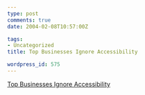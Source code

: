 ```yaml
---
type: post
comments: true
date: 2004-02-08T10:57:00Z

tags:
- Uncategorized
title: Top Businesses Ignore Accessibility

wordpress_id: 575
---
```


[Top Businesses Ignore Accessibility](http://www.internet-magazine.com/news/view.asp?id=3913)
